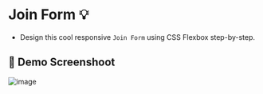 # Join Form :bulb:

- Design this cool responsive `Join Form`  using CSS Flexbox step-by-step.

## :camera_flash: Demo Screenshoot
![image](https://github.com/Hager-elhwarii/Learn-CSS-Flexbox/assets/80959882/6f4fee1b-28f2-43d3-be96-0d5405defd0f)

